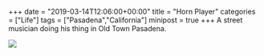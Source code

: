 +++
date = "2019-03-14T12:06:00+00:00"
title = "Horn Player"
categories = ["Life"]
tags = ["Pasadena","California"]
minipost = true
+++
A street musician doing his thing in Old Town Pasadena.

![](https://res.cloudinary.com/tobyblog/image/upload/v1552602904/img/25A20639-6AB5-428E-B013-951140B9B004.jpg)
